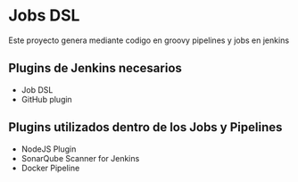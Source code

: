 # Jobs DSL

Este proyecto genera mediante codigo en groovy pipelines y jobs en jenkins

## Plugins de Jenkins necesarios

- Job DSL
- GitHub plugin

## Plugins utilizados dentro de los Jobs y Pipelines

- NodeJS Plugin
- SonarQube Scanner for Jenkins
- Docker Pipeline
